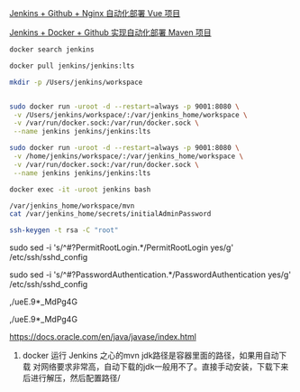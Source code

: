 
[Jenkins + Github + Nginx 自动化部署 Vue 项目](https://xie.infoq.cn/article/80e1ca90bdc8181374534ac85)

[Jenkins + Docker + Github 实现自动化部署 Maven 项目](https://xie.infoq.cn/article/c2c106a472a0d83a7e92a6ecc)


```sh
docker search jenkins

docker pull jenkins/jenkins:lts

mkdir -p /Users/jenkins/workspace


sudo docker run -uroot -d --restart=always -p 9001:8080 \
 -v /Users/jenkins/workspace/:/var/jenkins_home/workspace \
 -v /var/run/docker.sock:/var/run/docker.sock \
 --name jenkins jenkins/jenkins:lts

sudo docker run -uroot -d --restart=always -p 9001:8080 \
 -v /home/jenkins/workspace/:/var/jenkins_home/workspace \
 -v /var/run/docker.sock:/var/run/docker.sock \
 --name jenkins jenkins/jenkins:lts

docker exec -it -uroot jenkins bash

/var/jenkins_home/workspace/mvn
cat /var/jenkins_home/secrets/initialAdminPassword

ssh-keygen -t rsa -C "root"
```

sudo sed -i 's/^#\?PermitRootLogin.*/PermitRootLogin yes/g' /etc/ssh/sshd_config

sudo sed -i 's/^#\?PasswordAuthentication.*/PasswordAuthentication yes/g' /etc/ssh/sshd_config

,/ueE.9*_MdPg4G

,/ueE.9*_MdPg4G

https://docs.oracle.com/en/java/javase/index.html
1. docker 运行 Jenkins 之心的mvn jdk路径是容器里面的路径，如果用自动下载 对网络要求非常高，自动下载的jdk一般用不了。直接手动安装，下载下来后进行解压，然后配置路径/